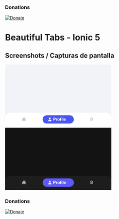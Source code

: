 ### Donations
[![Donate](https://img.shields.io/badge/Donate-PayPal-green.svg)](https://www.paypal.me/IvnAqn)

# Beautiful Tabs - Ionic 5


## Screenshots / Capturas de pantalla

<p>
<img src="screenshots/tab_light.jpg?raw=1" width="350" />
<img src="screenshots/tab_dark.jpg?raw=1" width="350" />
</p>


### Donations
[![Donate](https://img.shields.io/badge/Donate-PayPal-green.svg)](https://www.paypal.me/IvnAqn)
